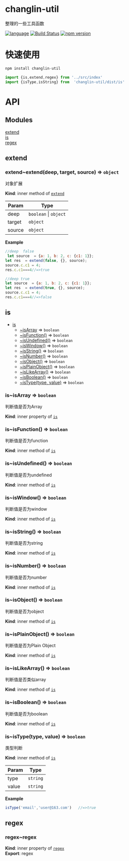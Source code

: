 
# changlin-util

整理的一些工具函数

[![language](https://img.shields.io/badge/language-javascript-orange.svg)](https://github.com/ChangLin-CN/changlin-util.git)     [![Build Status](https://travis-ci.org/ChangLin-CN/changlin-util.svg?branch=master)](https://travis-ci.org/ChangLin-CN/changlin-util)         [![npm version](https://img.shields.io/npm/v/changlin-util.svg)](https://www.npmjs.com/package/changlin-util)


# 快速使用

```javascript
npm install changlin-util

import {is,extend,regex} from '../src/index'
import {isType,isString} from  'changlin-util/dist/is'
```



# API

## Modules

<dl>
<dt><a href="#module_extend">extend</a></dt>
<dd></dd>
<dt><a href="#module_is">is</a></dt>
<dd></dd>
<dt><a href="#module_regex">regex</a></dt>
<dd></dd>
</dl>

<a name="module_extend"></a>

## extend
<a name="module_extend..extend"></a>

### extend~extend(deep, target, source) ⇒ <code>object</code>
对象扩展

**Kind**: inner method of [<code>extend</code>](#module_extend)  

| Param | Type |
| --- | --- |
| deep | <code>boolean</code> \| <code>object</code> | 
| target | <code>object</code> | 
| source | <code>object</code> | 

**Example**  
```javascript//deep  false let source  = {a: 1, b: 2, c: {c1: 1}};let res  = extend(false, {}, source);source.c.c1 = 4;res.c.c1===4//=>true//deep truelet source  = {a: 1, b: 2, c: {c1: 1}};let res  = extend(true, {}, source);source.c.c1 = 4;res.c.c1===4//=>false```
<a name="module_is"></a>

## is

* [is](#module_is)
    * [~isArray](#module_is..isArray) ⇒ <code>boolean</code>
    * [~isFunction()](#module_is..isFunction) ⇒ <code>boolean</code>
    * [~isUndefined()](#module_is..isUndefined) ⇒ <code>boolean</code>
    * [~isWindow()](#module_is..isWindow) ⇒ <code>boolean</code>
    * [~isString()](#module_is..isString) ⇒ <code>boolean</code>
    * [~isNumber()](#module_is..isNumber) ⇒ <code>boolean</code>
    * [~isObject()](#module_is..isObject) ⇒ <code>boolean</code>
    * [~isPlainObject()](#module_is..isPlainObject) ⇒ <code>boolean</code>
    * [~isLikeArray()](#module_is..isLikeArray) ⇒ <code>boolean</code>
    * [~isBoolean()](#module_is..isBoolean) ⇒ <code>boolean</code>
    * [~isType(type, value)](#module_is..isType) ⇒ <code>boolean</code>

<a name="module_is..isArray"></a>

### is~isArray ⇒ <code>boolean</code>
判断值是否为Array

**Kind**: inner property of [<code>is</code>](#module_is)  
<a name="module_is..isFunction"></a>

### is~isFunction() ⇒ <code>boolean</code>
判断值是否为function

**Kind**: inner method of [<code>is</code>](#module_is)  
<a name="module_is..isUndefined"></a>

### is~isUndefined() ⇒ <code>boolean</code>
判断值是否为undefined

**Kind**: inner method of [<code>is</code>](#module_is)  
<a name="module_is..isWindow"></a>

### is~isWindow() ⇒ <code>boolean</code>
判断值是否为window

**Kind**: inner method of [<code>is</code>](#module_is)  
<a name="module_is..isString"></a>

### is~isString() ⇒ <code>boolean</code>
判断值是否为string

**Kind**: inner method of [<code>is</code>](#module_is)  
<a name="module_is..isNumber"></a>

### is~isNumber() ⇒ <code>boolean</code>
判断值是否为number

**Kind**: inner method of [<code>is</code>](#module_is)  
<a name="module_is..isObject"></a>

### is~isObject() ⇒ <code>boolean</code>
判断值是否为object

**Kind**: inner method of [<code>is</code>](#module_is)  
<a name="module_is..isPlainObject"></a>

### is~isPlainObject() ⇒ <code>boolean</code>
判断值是否为Plain Object

**Kind**: inner method of [<code>is</code>](#module_is)  
<a name="module_is..isLikeArray"></a>

### is~isLikeArray() ⇒ <code>boolean</code>
判断值是否类似array

**Kind**: inner method of [<code>is</code>](#module_is)  
<a name="module_is..isBoolean"></a>

### is~isBoolean() ⇒ <code>boolean</code>
判断值是否为boolean

**Kind**: inner method of [<code>is</code>](#module_is)  
<a name="module_is..isType"></a>

### is~isType(type, value) ⇒ <code>boolean</code>
类型判断

**Kind**: inner method of [<code>is</code>](#module_is)  

| Param | Type |
| --- | --- |
| type | <code>string</code> | 
| value | <code>string</code> | 

**Example**  
```javascriptisType('email','user@163.com')   //=>true```
<a name="module_regex"></a>

## regex
<a name="module_regex..regex"></a>

### regex~regex
**Kind**: inner property of [<code>regex</code>](#module_regex)  
**Export**: regex  

